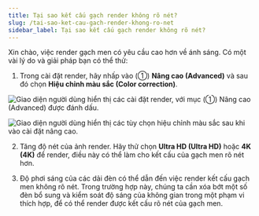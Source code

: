 ```yaml
---
title: Tại sao kết cấu gạch render không rõ nét?
slug: /tai-sao-ket-cau-gach-render-khong-ro-net
sidebar_label: Tại sao kết cấu gạch render không rõ nét?
---
```


Xin chào, việc render gạch men có yêu cầu cao hơn về ánh sáng. Có một vài lý do và giải pháp bạn có thể thử:

1. Trong cài đặt render, hãy nhấp vào (①) **Nâng cao (Advanced)** và sau đó chọn **Hiệu chỉnh màu sắc (Color correction)**.

![Giao diện người dùng hiển thị các cài đặt render, với mục (①) Nâng cao (Advanced) được đánh dấu.](https://storage.googleapis.com/jegavn_kb/images/e2d895fd-6de7-42f2-b5af-aa62e62515aa.png)

![Giao diện người dùng hiển thị các tùy chọn hiệu chỉnh màu sắc sau khi vào cài đặt nâng cao.](https://storage.googleapis.com/jegavn_kb/images/a289f640-f4dc-4e81-9951-49c2816a8f11.png)

2. Tăng độ nét của ảnh render. Hãy thử chọn **Ultra HD (Ultra HD)** hoặc **4K (4K)** để render, điều này có thể làm cho kết cấu của gạch men rõ nét hơn.

3. Độ phơi sáng của các dải đèn có thể dẫn đến việc render kết cấu gạch men không rõ nét. Trong trường hợp này, chúng ta cần xóa bớt một số đèn bổ sung và kiểm soát độ sáng của không gian trong một phạm vi thích hợp, để có thể render được kết cấu rõ nét của gạch men.
